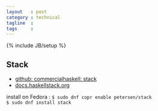 ```yaml
---
layout   : post
category : technical
tagline  : 
tags     : 
---
```

{% include JB/setup %}

## Stack

- [github: commercialhaskell: stack](https://github.com/commercialhaskell/stack)
- [docs.haskellstack.org](http://docs.haskellstack.org/en/stable/README/)

install on Fedora
:   `$ sudo dnf copr enable petersen/stack`  
    `$ sudo dnf install stack`
